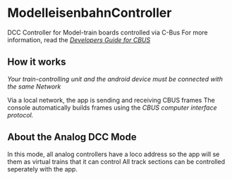 # ModelleisenbahnController
DCC Controller for Model-train boards controlled via C-Bus
For more information, read the [*Developers Guide for CBUS*](https://www.merg.org.uk/merg_wiki/lib/exe/fetch.php?media=public:cbuspublic:developer_6b.pdf)

## How it works
*Your train-controlling unit and the android device must be connected with the same Network*

Via a local network, the app is sending and receiving CBUS frames
The console automatically builds frames using the *CBUS computer interface protocol.*

## About the Analog DCC Mode
In this mode, all analog controllers have a loco address so the app will se them as virtual trains that it can control
All track sections can be controlled seperately with the app.